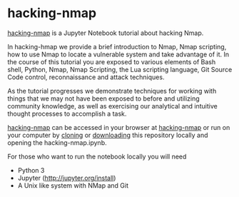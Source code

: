 # hacking-nmap
[hacking-nmap](https://mmaul.github.io/hacking-nmap/hacking-nmap.html "") is a Jupyter Notebook tutorial about hacking Nmap. 

In hacking-hmap we provide a brief introduction to Nmap, Nmap scripting, how to use Nmap to locate a vulnerable system and take advantage of it. In the course of this tutorial you are exposed to various elements of Bash shell, Python, Nmap, Nmap Scripting, the Lua scripting language, Git Source Code control, reconnaissance and attack techniques.

As the tutorial progresses we demonstrate techniques for working with things that we may not have been exposed to before and utilizing community knowledge, as well as exercising our analytical and intuitive thought processes to accomplish a task.

[hacking-nmap](https://mmaul.github.io/hacking-nmap/hacking-nmap.html "") can be accessed in your browser at [hacking-nmap](https://mmaul.github.io/hacking-nmap/hacking-nmap.html "") or run on your computer by [cloning](https://github.com/mmaul/hacking-nmap.git) or [downloading](https://github.com/mmaul/hacking-nmap/archive/master.zip) this repository locally and opening the hacking-nmap.ipynb.


For those who want to run the notebook locally you will need
* Python 3
* Jupyter (http://jupyter.org/install)
* A Unix like system with NMap and Git

